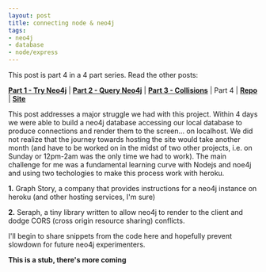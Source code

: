```yaml
---
layout: post
title: connecting node & neo4j
tags:
- neo4j
- database
- node/express
---
```


This post is part 4 in a 4 part series. Read the other posts:

**[Part 1 - Try Neo4j](/try-neo4j "Getting Started")** | **[Part 2 - Query Neo4j](/query-neo4j "Learning Database Language")** | **[Part 3 - Collisions](/collision "Resolving Duplicates")** | Part 4 | **[Repo](https://github.com/upstanding-biome/sixdegrees)** | **[Site](http://sixdribbles.com)**

This post addresses a major struggle we had with this project. Within 4 days we were able to build a neo4j database accessing our local database to produce connections and render them to the screen... on localhost. We did not realize that the journey towards hosting the site would take another month (and have to be worked on in the midst of two other projects, i.e. on Sunday or 12pm-2am was the only time we had to work). The main challenge for me was a fundamental learning curve with Nodejs and noe4j and using two techologies to make this process work with heroku.

**1.** Graph Story, a company that provides instructions for a neo4j instance on heroku (and other hosting services, I'm sure)

**2.** Seraph, a tiny library written to allow neo4j to render to the client and dodge CORS (cross origin resource sharing) conflicts.

I'll begin to share snippets from the code here and hopefully prevent slowdown for future neo4j experimenters.

**This is a stub, there's more coming**
